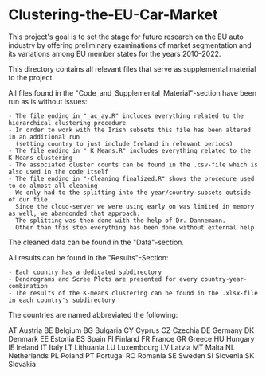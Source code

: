 # Clustering-the-EU-Car-Market
This project's goal is to set the stage for future research on the EU auto industry by offering preliminary examinations of market segmentation and its variations among EU member states for the years 2010–2022.

This directory contains all relevant files that serve as supplemental material to the project.

All files found in the "Code_and_Supplemental_Material"-section have been run as is without issues:
	
	- The file ending in "_ac_ay.R" includes everything related to the hierarchical clustering procedure
	- In order to work with the Irish subsets this file has been altered in an additional run 
	  (setting country to just include Ireland in relevant periods)	
	- The file ending in "_K_Means.R" includes everything related to the K-Means clustering
	- The associated cluster counts can be found in the .csv-file which is also used in the code itself
	- The file ending in "-Cleaning_finalized.R" shows the procedure used to do almost all cleaning
	- We only had to the splitting into the year/country-subsets outside of our file.
	  Since the cloud-server we were using early on was limited in memory as well, we abandonded that approach.
	  The splitting was then done with the help of Dr. Dannemann.
	  Other than this step everything has been done without external help.

The cleaned data can be found in the "Data"-section.

All results can be found in the "Results"-Section:
	
	- Each country has a dedicated subdirectory
	- Dendrograms and Scree Plots are presented for every country-year-combination
	- The results of the K-means clustering can be found in the .xlsx-file in each country's subdirectory

The countries are named abbreviated the following:

AT Austria
BE Belgium
BG Bulgaria
CY Cyprus
CZ Czechia
DE Germany
DK Denmark
EE Estonia
ES Spain
FI Finland
FR France
GR Greece
HU Hungary
IE Ireland
IT Italy
LT Lithuania
LU Luxembourg
LV Latvia
MT Malta
NL Netherlands
PL Poland
PT Portugal
RO Romania
SE Sweden
SI Slovenia
SK Slovakia
